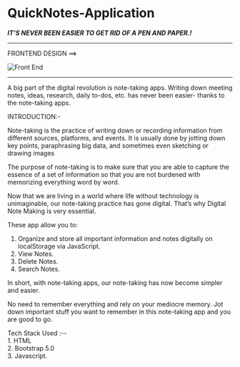 # QuickNotes-Application

<b><i>IT'S NEVER BEEN EASIER TO GET RID OF A PEN AND PAPER.! </i></b>
<hr>

FRONTEND DESIGN ==>

![Front End](https://user-images.githubusercontent.com/89959592/138585645-8a2ed1c3-38ac-4161-a14d-76216f755f69.jpg)

<hr>


A big part of the digital revolution is note-taking apps. Writing down meeting notes, ideas, research, daily to-dos, etc. has never been easier- thanks to the note-taking apps.

INTRODUCTION:-

Note-taking is the practice of writing down or recording information from different sources, platforms, and events. It is usually done by jotting down key points, paraphrasing big data, and sometimes even sketching or drawing images

The purpose of note-taking is to make sure that you are able to capture the essence of a set of information so that you are not burdened with memorizing everything word by word.

Now that we are living in a world where life without technology is unimaginable, our note-taking practice has gone digital. That’s why Digital Note Making is very essential.

These app allow you to:

1. Organize and store all important information and notes digitally on localStorage via JavaScript.
2. View Notes.
3. Delete Notes.
4. Search Notes.


In short, with note-taking apps, our note-taking has now become simpler and easier.

No need to remember everything and rely on your mediocre memory. Jot down important stuff you want to remember in this note-taking app and you are good to go.

Tech Stack Used :--<br> 1. HTML <br>
                    2. Bootstrap 5.0 <br>
                    3. Javascript. <br>
